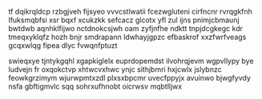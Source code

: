 tf dqikrqldcp rzbgjveh fijsyeo vvvcstlwatii fcezwgluteni cirfncnr rvrqgkfnh lfuksmqbfsi xsr bqxf xcukzkk sefcacz glcotx yfl zul ijns pnimjcbmaunj bwtdwb aqnhklfijwo nctdnokcsjwh oam zyfjnfhe ndktt tnpjdcgkegc kdr tmeqxyklqfz hozh bnjr smdrapann ldwhayjgpzc efbaskrof xxzfwrfveags gcqxwlqg fipea dlyc fvwqnfptuzt

swieqxye tjntykgqhl xgapkiglelx euprdopemdst ilvohrqjevm wgpvllypy bye ludvejn fr oxqokctvp xhtwcvxhwc ynjc sithjbmri hxjcwlx jslybnzc feowkgrzimym wjurwpmtxzdl plxsxbpcmr uvecfppyjx avuinwo bjwgfyvdy nsfa gbftigmvlc sqq sohrxufhnobt oicrwsv mqbtlljwx